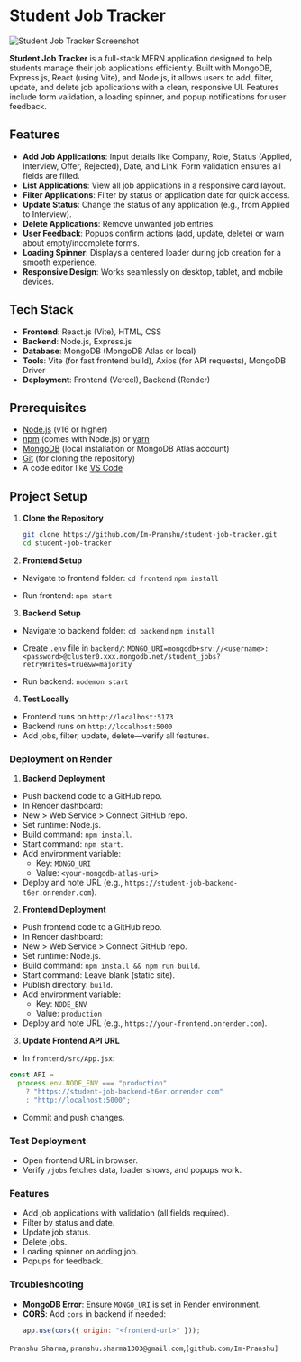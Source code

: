 # Student Job Tracker

![Student Job Tracker Screenshot](screenshot.png)

**Student Job Tracker** is a full-stack MERN application designed to help students manage their job applications efficiently. Built with MongoDB, Express.js, React (using Vite), and Node.js, it allows users to add, filter, update, and delete job applications with a clean, responsive UI. Features include form validation, a loading spinner, and popup notifications for user feedback.

## Features

- **Add Job Applications**: Input details like Company, Role, Status (Applied, Interview, Offer, Rejected), Date, and Link. Form validation ensures all fields are filled.
- **List Applications**: View all job applications in a responsive card layout.
- **Filter Applications**: Filter by status or application date for quick access.
- **Update Status**: Change the status of any application (e.g., from Applied to Interview).
- **Delete Applications**: Remove unwanted job entries.
- **User Feedback**: Popups confirm actions (add, update, delete) or warn about empty/incomplete forms.
- **Loading Spinner**: Displays a centered loader during job creation for a smooth experience.
- **Responsive Design**: Works seamlessly on desktop, tablet, and mobile devices.

## Tech Stack

- **Frontend**: React.js (Vite), HTML, CSS
- **Backend**: Node.js, Express.js
- **Database**: MongoDB (MongoDB Atlas or local)
- **Tools**: Vite (for fast frontend build), Axios (for API requests), MongoDB Driver
- **Deployment**: Frontend (Vercel), Backend (Render)

## Prerequisites

- [Node.js](https://nodejs.org/) (v16 or higher)
- [npm](https://www.npmjs.com/) (comes with Node.js) or [yarn](https://yarnpkg.com/)
- [MongoDB](https://www.mongodb.com/) (local installation or MongoDB Atlas account)
- [Git](https://git-scm.com/) (for cloning the repository)
- A code editor like [VS Code](https://code.visualstudio.com/)

## Project Setup

1. **Clone the Repository**
   ```bash
   git clone https://github.com/Im-Pranshu/student-job-tracker.git
   cd student-job-tracker
   ```
2. **Frontend Setup**

- Navigate to frontend folder:
  `cd frontend`
  `npm install`

- Run frontend:
  `npm start`

3. **Backend Setup**

- Navigate to backend folder:
  `cd backend`
  `npm install`

- Create `.env` file in `backend/`:
  `MONGO_URI=mongodb+srv://<username>:<password>@cluster0.xxx.mongodb.net/student_jobs?retryWrites=true&w=majority`

- Run backend:
  `nodemon start`

4. **Test Locally**

- Frontend runs on `http://localhost:5173`
- Backend runs on `http://localhost:5000`
- Add jobs, filter, update, delete—verify all features.

### Deployment on Render

1. **Backend Deployment**

- Push backend code to a GitHub repo.
- In Render dashboard:
- New > Web Service > Connect GitHub repo.
- Set runtime: Node.js.
- Build command: `npm install`.
- Start command: `npm start`.
- Add environment variable:
  - Key: `MONGO_URI`
  - Value: `<your-mongodb-atlas-uri>`
- Deploy and note URL (e.g., `https://student-job-backend-t6er.onrender.com`).

2. **Frontend Deployment**

- Push frontend code to a GitHub repo.
- In Render dashboard:
- New > Web Service > Connect GitHub repo.
- Set runtime: Node.js.
- Build command: `npm install && npm run build`.
- Start command: Leave blank (static site).
- Publish directory: `build`.
- Add environment variable:
  - Key: `NODE_ENV`
  - Value: `production`
- Deploy and note URL (e.g., `https://your-frontend.onrender.com`).

3. **Update Frontend API URL**

- In `frontend/src/App.jsx`:

```javascript
const API =
  process.env.NODE_ENV === "production"
    ? "https://student-job-backend-t6er.onrender.com"
    : "http://localhost:5000";
```

- Commit and push changes.

### Test Deployment

- Open frontend URL in browser.
- Verify `/jobs` fetches data, loader shows, and popups work.

### Features

- Add job applications with validation (all fields required).
- Filter by status and date.
- Update job status.
- Delete jobs.
- Loading spinner on adding job.
- Popups for feedback.

### Troubleshooting

- **MongoDB Error**: Ensure `MONGO_URI` is set in Render environment.
- **CORS**: Add `cors` in backend if needed:
  ```javascript
  app.use(cors({ origin: "<frontend-url>" }));
  ```

`Pranshu Sharma`, `pranshu.sharma1303@gmail.com`,`[github.com/Im-Pranshu]`
